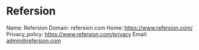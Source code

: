 
# Refersion

Name: Refersion
Domain: refersion.com
Home: https://www.refersion.com/
Privacy_policy: https://www.refersion.com/privacy
Email: admin@refersion.com
